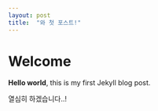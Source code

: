 ```yaml
---
layout: post
title:  "와 첫 포스트!"
---
```


# Welcome

**Hello world**, this is my first Jekyll blog post.

열심히 하겠습니다..!
